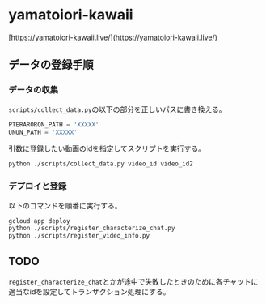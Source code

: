 # yamatoiori-kawaii

[https://yamatoiori-kawaii.live/](https://yamatoiori-kawaii.live/)

## データの登録手順

### データの収集

`scripts/collect_data.py`の以下の部分を正しいパスに書き換える。

```python
PTERARORON_PATH = 'XXXXX'
UNUN_PATH = 'XXXXX'
```

引数に登録したい動画のidを指定してスクリプトを実行する。

```sh
python ./scripts/collect_data.py video_id video_id2
```

### デプロイと登録

以下のコマンドを順番に実行する。

```sh
gcloud app deploy
python ./scripts/register_characterize_chat.py
python ./scripts/register_video_info.py
```


## TODO

`register_characterize_chat`とかが途中で失敗したときのために各チャットに適当なidを設定してトランザクション処理にする。
